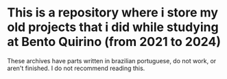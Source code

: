# This is a repository where i store my old projects that i did while studying at Bento Quirino (from 2021 to 2024)

These archives have parts written in brazilian portuguese, do not work, or aren't finished. I do not recommend reading this.
